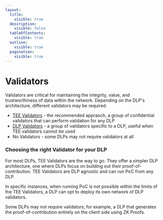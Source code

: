 ```yaml
---
layout:
  title:
    visible: true
  description:
    visible: false
  tableOfContents:
    visible: true
  outline:
    visible: true
  pagination:
    visible: true
---
```


# Validators

Validators are critical for maintaining the integrity, value, and trustworthiness of data within the network. Depending on the DLP's architecture, different validators may be required.

* [TEE Validators](tee-validators.md) - the recommended appraoch, a group of confidential validators that can perform validation for any DLP
* [DLP Validators](dlp-validators.md) - a group of validators specific to a DLP, useful when TEE validators cannot be used
* No Validators - some DLPs may not require validators at all

### Choosing the right Validator for your DLP

For most DLPs, TEE Validators are the way to go. They offer a simpler DLP architecture, one where DLPs focus on building out their proof-of-contribution. TEE Validators are DLP agnostic and can run PoC from any DLP.&#x20;

In specific instances, when running PoC is not possible within the limits of the TEE Validators, a DLP can opt to deploy its own network of DLP validators.&#x20;

Some DLPs may not require validators; for example, a DLP that generates the proof-of-contribution entirely on the client side using ZK Proofs.
